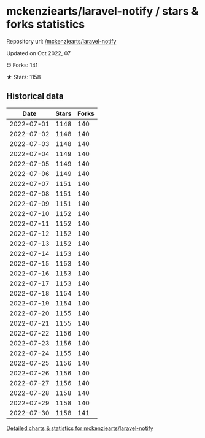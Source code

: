 # mckenziearts/laravel-notify / stars & forks statistics

Repository url: [/mckenziearts/laravel-notify](https://github.com/mckenziearts/laravel-notify)

Updated on Oct 2022, 07

☋ Forks: 141

★ Stars: 1158

## Historical data
| Date | Stars | Forks |
|------|-------|-------|
| 2022-07-01 | 1148 | 140 | 
| 2022-07-02 | 1148 | 140 | 
| 2022-07-03 | 1148 | 140 | 
| 2022-07-04 | 1149 | 140 | 
| 2022-07-05 | 1149 | 140 | 
| 2022-07-06 | 1149 | 140 | 
| 2022-07-07 | 1151 | 140 | 
| 2022-07-08 | 1151 | 140 | 
| 2022-07-09 | 1151 | 140 | 
| 2022-07-10 | 1152 | 140 | 
| 2022-07-11 | 1152 | 140 | 
| 2022-07-12 | 1152 | 140 | 
| 2022-07-13 | 1152 | 140 | 
| 2022-07-14 | 1153 | 140 | 
| 2022-07-15 | 1153 | 140 | 
| 2022-07-16 | 1153 | 140 | 
| 2022-07-17 | 1153 | 140 | 
| 2022-07-18 | 1154 | 140 | 
| 2022-07-19 | 1154 | 140 | 
| 2022-07-20 | 1155 | 140 | 
| 2022-07-21 | 1155 | 140 | 
| 2022-07-22 | 1156 | 140 | 
| 2022-07-23 | 1156 | 140 | 
| 2022-07-24 | 1155 | 140 | 
| 2022-07-25 | 1156 | 140 | 
| 2022-07-26 | 1156 | 140 | 
| 2022-07-27 | 1156 | 140 | 
| 2022-07-28 | 1158 | 140 | 
| 2022-07-29 | 1158 | 140 | 
| 2022-07-30 | 1158 | 141 | 


[Detailed charts & statistics for mckenziearts/laravel-notify](https://reviewgithub.com/rep/mckenziearts/laravel-notify)
